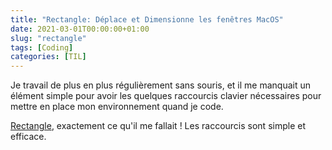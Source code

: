 ```yaml
---
title: "Rectangle: Déplace et Dimensionne les fenêtres MacOS"
date: 2021-03-01T00:00:00+01:00
slug: "rectangle"
tags: [Coding]
categories: [TIL]
--- 
```


Je travail de plus en plus régulièrement sans souris, et il me manquait un élément simple pour avoir les quelques raccourcis clavier nécessaires pour mettre en place mon environnement quand je code.

[Rectangle](https://rectangleapp.com), exactement ce qu'il me fallait ! Les raccourcis sont simple et efficace.
